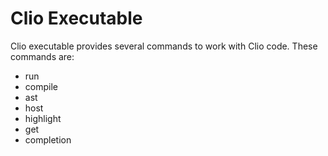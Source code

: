 # Clio Executable

Clio executable provides several commands to work with Clio code. These commands are:

* run
* compile
* ast
* host
* highlight
* get
* completion

